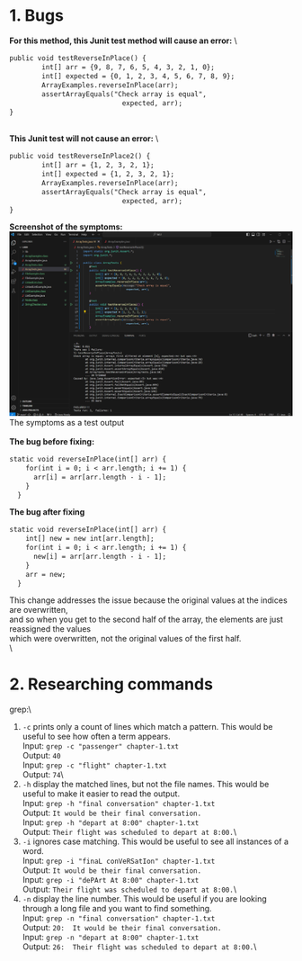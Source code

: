 # 1. Bugs
**For this method, this Junit test method will cause an error:** \
```
public void testReverseInPlace() {
        int[] arr = {9, 8, 7, 6, 5, 4, 3, 2, 1, 0};
        int[] expected = {0, 1, 2, 3, 4, 5, 6, 7, 8, 9};
        ArrayExamples.reverseInPlace(arr);
        assertArrayEquals("Check array is equal",
                            expected, arr);
}
```
\
**This Junit test will not cause an error:** \
```
public void testReverseInPlace2() {
        int[] arr = {1, 2, 3, 2, 1};
        int[] expected = {1, 2, 3, 2, 1};
        ArrayExamples.reverseInPlace(arr);
        assertArrayEquals("Check array is equal",
                            expected, arr);
}
```
**Screenshot of the symptoms:**
\
![Image](lab5ss1.png)\
The symptoms as a test output\
\
**The bug before fixing:**
```
static void reverseInPlace(int[] arr) {
    for(int i = 0; i < arr.length; i += 1) {
      arr[i] = arr[arr.length - i - 1];
    }
  }
```
**The bug after fixing**
```
static void reverseInPlace(int[] arr) {
    int[] new = new int[arr.length];
    for(int i = 0; i < arr.length; i += 1) {
      new[i] = arr[arr.length - i - 1];
    }
    arr = new;
  }
```
This change addresses the issue because the original values at the indices are overwritten, \
and so when you get to the second half of the array, the elements are just reassigned the values\
which were overwritten, not the original values of the first half.\
\
# 2. Researching commands
grep:\
1. `-c` prints only a count of lines which match a pattern. This would be useful to see how often a term appears.\
Input: `grep -c "passenger" chapter-1.txt`\
Output: `40`\
Input: `grep -c "flight" chapter-1.txt`\
Output: `74`\
2. `-h` display the matched lines, but not the file names. This would be useful to make it easier to read the output.\
Input: `grep -h "final conversation" chapter-1.txt`\
Output: `It would be their final conversation.`\
Input: `grep -h "depart at 8:00" chapter-1.txt`\
Output: `Their flight was scheduled to depart at 8:00.`\  
3. `-i` ignores case matching. This would be useful to see all instances of a word.\
Input: `grep -i "finaL conVeRSatIon" chapter-1.txt`\
Output: `It would be their final conversation.`\
Input: `grep -i "dePArt At 8:00" chapter-1.txt`\
Output: `Their flight was scheduled to depart at 8:00.`\  
4. `-n` display the line number. This would be useful if you are looking through a long file and you want to find something.\
Input: `grep -n "final conversation" chapter-1.txt`\
Output: `20:  It would be their final conversation.`\
Input: `grep -n "depart at 8:00" chapter-1.txt`\
Output: `26:  Their flight was scheduled to depart at 8:00.`\  



  
